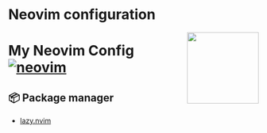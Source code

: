# Neovim configuration

<!-- lint ignore awesome-git-repo-age -->

<img src="https://neovim.io/logos/neovim-mark-flat.png" align="right" width="144" />

# My Neovim Config [![neovim](https://cdn.rawgit.com/sindresorhus/awesome/d7305f38d29fed78fa85652e3a63e154dd8e8829/media/badge.svg)](https://github.com/sindresorhus/awesome)

## 📦 Package manager

- [lazy.nvim](https://github.com/folke/lazy.nvim)

